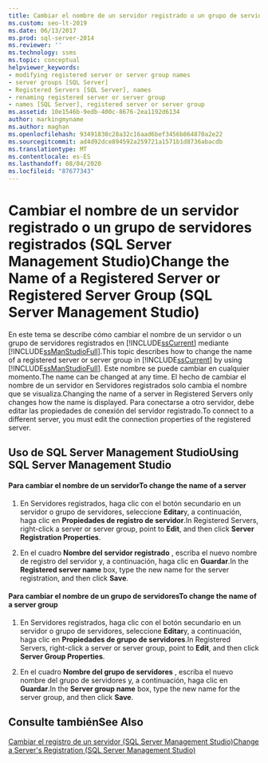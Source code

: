 ```yaml
---
title: Cambiar el nombre de un servidor registrado o un grupo de servidores
ms.custom: seo-lt-2019
ms.date: 06/13/2017
ms.prod: sql-server-2014
ms.reviewer: ''
ms.technology: ssms
ms.topic: conceptual
helpviewer_keywords:
- modifying registered server or server group names
- server groups [SQL Server]
- Registered Servers [SQL Server], names
- renaming registered server or server group
- names [SQL Server], registered server or server group
ms.assetid: 10e1546b-9edb-400c-8676-2ea1192d6134
author: markingmyname
ms.author: maghan
ms.openlocfilehash: 93491830c28a32c16aad6bef3456b864870a2e22
ms.sourcegitcommit: ad4d92dce894592a259721a1571b1d8736abacdb
ms.translationtype: MT
ms.contentlocale: es-ES
ms.lasthandoff: 08/04/2020
ms.locfileid: "87677343"
---
```

# <a name="change-the-name-of-a-registered-server-or-registered-server-group-sql-server-management-studio"></a><span data-ttu-id="5d3ab-102">Cambiar el nombre de un servidor registrado o un grupo de servidores registrados (SQL Server Management Studio)</span><span class="sxs-lookup"><span data-stu-id="5d3ab-102">Change the Name of a Registered Server or Registered Server Group (SQL Server Management Studio)</span></span>
  <span data-ttu-id="5d3ab-103">En este tema se describe cómo cambiar el nombre de un servidor o un grupo de servidores registrados en [!INCLUDE[ssCurrent](../../includes/sscurrent-md.md)] mediante [!INCLUDE[ssManStudioFull](../../includes/ssmanstudiofull-md.md)].</span><span class="sxs-lookup"><span data-stu-id="5d3ab-103">This topic describes how to change the name of a registered server or server group in [!INCLUDE[ssCurrent](../../includes/sscurrent-md.md)] by using [!INCLUDE[ssManStudioFull](../../includes/ssmanstudiofull-md.md)].</span></span> <span data-ttu-id="5d3ab-104">Este nombre se puede cambiar en cualquier momento.</span><span class="sxs-lookup"><span data-stu-id="5d3ab-104">The name can be changed at any time.</span></span> <span data-ttu-id="5d3ab-105">El hecho de cambiar el nombre de un servidor en Servidores registrados solo cambia el nombre que se visualiza.</span><span class="sxs-lookup"><span data-stu-id="5d3ab-105">Changing the name of a server in Registered Servers only changes how the name is displayed.</span></span> <span data-ttu-id="5d3ab-106">Para conectarse a otro servidor, debe editar las propiedades de conexión del servidor registrado.</span><span class="sxs-lookup"><span data-stu-id="5d3ab-106">To connect to a different server, you must edit the connection properties of the registered server.</span></span>  
  
##  <a name="using-sql-server-management-studio"></a><a name="SSMSProcedure"></a> <span data-ttu-id="5d3ab-107">Uso de SQL Server Management Studio</span><span class="sxs-lookup"><span data-stu-id="5d3ab-107">Using SQL Server Management Studio</span></span>  
  
#### <a name="to-change-the-name-of-a-server"></a><span data-ttu-id="5d3ab-108">Para cambiar el nombre de un servidor</span><span class="sxs-lookup"><span data-stu-id="5d3ab-108">To change the name of a server</span></span>  
  
1.  <span data-ttu-id="5d3ab-109">En Servidores registrados, haga clic con el botón secundario en un servidor o grupo de servidores, seleccione **Editar**y, a continuación, haga clic en **Propiedades de registro de servidor**.</span><span class="sxs-lookup"><span data-stu-id="5d3ab-109">In Registered Servers, right-click a server or server group, point to **Edit**, and then click **Server Registration Properties**.</span></span>  
  
2.  <span data-ttu-id="5d3ab-110">En el cuadro **Nombre del servidor registrado** , escriba el nuevo nombre de registro del servidor y, a continuación, haga clic en **Guardar**.</span><span class="sxs-lookup"><span data-stu-id="5d3ab-110">In the **Registered server name** box, type the new name for the server registration, and then click **Save**.</span></span>  
  
#### <a name="to-change-the-name-of-a-server-group"></a><span data-ttu-id="5d3ab-111">Para cambiar el nombre de un grupo de servidores</span><span class="sxs-lookup"><span data-stu-id="5d3ab-111">To change the name of a server group</span></span>  
  
1.  <span data-ttu-id="5d3ab-112">En Servidores registrados, haga clic con el botón secundario en un servidor o grupo de servidores, seleccione **Editar**y, a continuación, haga clic en **Propiedades de grupo de servidores**.</span><span class="sxs-lookup"><span data-stu-id="5d3ab-112">In Registered Servers, right-click a server or server group, point to **Edit**, and then click **Server Group Properties**.</span></span>  
  
2.  <span data-ttu-id="5d3ab-113">En el cuadro **Nombre del grupo de servidores** , escriba el nuevo nombre del grupo de servidores y, a continuación, haga clic en **Guardar**.</span><span class="sxs-lookup"><span data-stu-id="5d3ab-113">In the **Server group name** box, type the new name for the server group, and then click **Save**.</span></span>  
  
## <a name="see-also"></a><span data-ttu-id="5d3ab-114">Consulte también</span><span class="sxs-lookup"><span data-stu-id="5d3ab-114">See Also</span></span>  
 [<span data-ttu-id="5d3ab-115">Cambiar el registro de un servidor &#40;SQL Server Management Studio&#41;</span><span class="sxs-lookup"><span data-stu-id="5d3ab-115">Change a Server's Registration &#40;SQL Server Management Studio&#41;</span></span>](change-a-server-s-registration-sql-server-management-studio.md)
  
  
